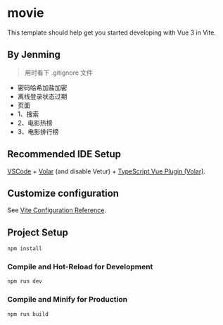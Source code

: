 # movie

This template should help get you started developing with Vue 3 in Vite.

## By Jenming
>用时看下 .gitignore 文件
- 密码哈希加盐加密
- 离线登录状态过期
- 页面
- 1、搜索
- 2、电影热榜
- 3、电影排行榜

## Recommended IDE Setup

[VSCode](https://code.visualstudio.com/) + [Volar](https://marketplace.visualstudio.com/items?itemName=Vue.volar) (and disable Vetur) + [TypeScript Vue Plugin (Volar)](https://marketplace.visualstudio.com/items?itemName=Vue.vscode-typescript-vue-plugin).

## Customize configuration

See [Vite Configuration Reference](https://vitejs.dev/config/).

## Project Setup

```sh
npm install
```

### Compile and Hot-Reload for Development

```sh
npm run dev
```

### Compile and Minify for Production

```sh
npm run build
```

